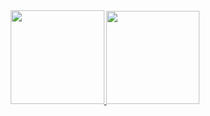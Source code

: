 <div align="center">
  <a href="https://github.com/gust8vo">
  <img height="150em" src="https://github-readme-stats.vercel.app/api?username=gust8vo&show_icons=true&theme=dark&include_all_commits=true&count_private=true"/>
  <img height="149em" src="https://github-readme-stats.vercel.app/api/top-langs/?username=gust8vo&layout=compact&langs_count=7&theme=dark"/>
</div>
